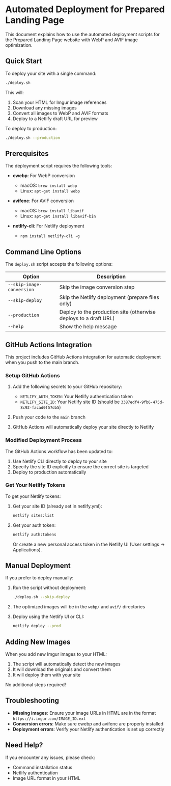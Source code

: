 # Automated Deployment for Prepared Landing Page

This document explains how to use the automated deployment scripts for the Prepared Landing Page website with WebP and AVIF image optimization.

## Quick Start

To deploy your site with a single command:

```bash
./deploy.sh
```

This will:
1. Scan your HTML for Imgur image references
2. Download any missing images
3. Convert all images to WebP and AVIF formats
4. Deploy to a Netlify draft URL for preview

To deploy to production:

```bash
./deploy.sh --production
```

## Prerequisites

The deployment script requires the following tools:

- **cwebp**: For WebP conversion
  - macOS: `brew install webp`
  - Linux: `apt-get install webp`

- **avifenc**: For AVIF conversion
  - macOS: `brew install libavif`
  - Linux: `apt-get install libavif-bin`

- **netlify-cli**: For Netlify deployment
  - `npm install netlify-cli -g`

## Command Line Options

The `deploy.sh` script accepts the following options:

| Option | Description |
|--------|-------------|
| `--skip-image-conversion` | Skip the image conversion step |
| `--skip-deploy` | Skip the Netlify deployment (prepare files only) |
| `--production` | Deploy to the production site (otherwise deploys to a draft URL) |
| `--help` | Show the help message |

## GitHub Actions Integration

This project includes GitHub Actions integration for automatic deployment when you push to the main branch.

### Setup GitHub Actions

1. Add the following secrets to your GitHub repository:
   - `NETLIFY_AUTH_TOKEN`: Your Netlify authentication token
   - `NETLIFY_SITE_ID`: Your Netlify site ID (should be `3387edf4-9fb6-475d-8c92-facad0f57db5`)

2. Push your code to the `main` branch

3. GitHub Actions will automatically deploy your site directly to Netlify

### Modified Deployment Process

The GitHub Actions workflow has been updated to:
1. Use Netlify CLI directly to deploy to your site
2. Specify the site ID explicitly to ensure the correct site is targeted
3. Deploy to production automatically

### Get Your Netlify Tokens

To get your Netlify tokens:

1. Get your site ID (already set in netlify.yml):
   ```bash
   netlify sites:list
   ```

2. Get your auth token:
   ```bash
   netlify auth:tokens
   ```
   Or create a new personal access token in the Netlify UI (User settings → Applications).

## Manual Deployment

If you prefer to deploy manually:

1. Run the script without deployment:
   ```bash
   ./deploy.sh --skip-deploy
   ```

2. The optimized images will be in the `webp/` and `avif/` directories

3. Deploy using the Netlify UI or CLI:
   ```bash
   netlify deploy --prod
   ```

## Adding New Images

When you add new Imgur images to your HTML:

1. The script will automatically detect the new images
2. It will download the originals and convert them
3. It will deploy them with your site

No additional steps required!

## Troubleshooting

- **Missing images**: Ensure your image URLs in HTML are in the format `https://i.imgur.com/IMAGE_ID.ext`
- **Conversion errors**: Make sure cwebp and avifenc are properly installed
- **Deployment errors**: Verify your Netlify authentication is set up correctly

## Need Help?

If you encounter any issues, please check:
- Command installation status
- Netlify authentication
- Image URL format in your HTML 